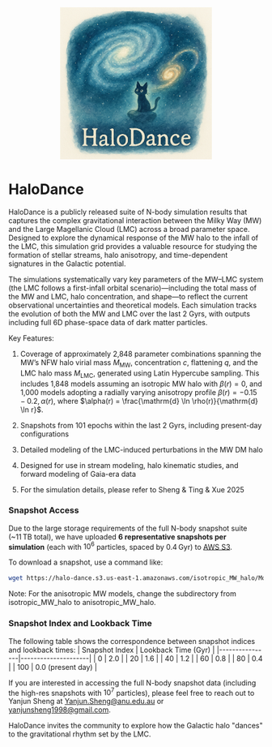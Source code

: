 <p align="center">
  <img src="assets/halodance_cat.png" alt="HaloDance Logo" width="300"/>
</p>

# HaloDance
HaloDance is a publicly released suite of N-body simulation results that captures the complex gravitational interaction between the Milky Way (MW) and the Large Magellanic Cloud (LMC) across a broad parameter space. Designed to explore the dynamical response of the MW halo to the infall of the LMC, this simulation grid provides a valuable resource for studying the formation of stellar streams, halo anisotropy, and time-dependent signatures in the Galactic potential.

The simulations systematically vary key parameters of the MW–LMC system (the LMC follows a first-infall orbital scenario)—including the total mass of the MW and LMC, halo concentration, and shape—to reflect the current observational uncertainties and theoretical models. Each simulation tracks the evolution of both the MW and LMC over the last 2 Gyrs, with outputs including full 6D phase-space data of dark matter particles. 

Key Features:

1. Coverage of approximately 2,848 parameter combinations spanning the MW’s NFW halo virial mass $M_{\mathrm{MW}}$, concentration $c$, flattening $q$, and the LMC halo mass $M_{\mathrm{LMC}}$, generated using Latin Hypercube sampling. This includes 1,848 models assuming an isotropic MW halo with $\beta(r) = 0$, and 1,000 models adopting a radially varying anisotropy profile $\beta(r) = -0.15 - 0.2,\alpha(r)$, where $\alpha(r) = \frac{\mathrm{d} \ln \rho(r)}{\mathrm{d} \ln r}$.

2. Snapshots from 101 epochs within the last 2 Gyrs, including present-day configurations

3. Detailed modeling of the LMC-induced perturbations in the MW DM halo

4. Designed for use in stream modeling, halo kinematic studies, and forward modeling of Gaia-era data
  
5. For the simulation details, please refer to Sheng & Ting & Xue 2025 

### Snapshot Access

Due to the large storage requirements of the full N-body snapshot suite (~11 TB total), we have uploaded **6 representative snapshots per simulation** (each with $10^6$ particles, spaced by 0.4 Gyr) to [AWS S3](https://halo-dance.s3.us-east-1.amazonaws.com).

To download a snapshot, use a command like:
```bash
wget https://halo-dance.s3.us-east-1.amazonaws.com/isotropic_MW_halo/Model_413/snapshot_000.hdf5
```
Note: For the anisotropic MW models, change the subdirectory from isotropic_MW_halo to anisotropic_MW_halo.

### Snapshot Index and Lookback Time

The following table shows the correspondence between snapshot indices and lookback times:
| Snapshot Index | Lookback Time (Gyr) |
|----------------|---------------------|
| 0              | 2.0                 |
| 20             | 1.6                 |
| 40             | 1.2                 |
| 60             | 0.8                 |
| 80             | 0.4                 |
| 100            | 0.0 (present day)   |

If you are interested in accessing the full N-body snapshot data (including the high-res snapshots with $10^{7}$ particles), please feel free to reach out to Yanjun Sheng at Yanjun.Sheng@anu.edu.au or yanjunsheng1998@gmail.com.

HaloDance invites the community to explore how the Galactic halo "dances" to the gravitational rhythm set by the LMC. 


